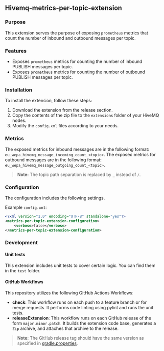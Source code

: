[//]: # (REVIEW a link to where hivemq extensions are documented)

## Hivemq-metrics-per-topic-extension

### Purpose
This extension serves the purpose of exposing `prometheus` metrics that count the number of inbound and outbound messages per topic.

### Features
- Exposes `prometheus` metrics for counting the number of inbound PUBLISH messages per topic.
- Exposes `prometheus` metrics for counting the number of outbound PUBLISH messages per topic.

### Installation
To install the extension, follow these steps:
1. Download the extension from the release section.
2. Copy the contents of the zip file to the `extensions` folder of your HiveMQ nodes.
3. Modify the `config.xml` files according to your needs.

### Metrics
[//]: # (REVIEW update this with the link to the xml config where one can set the prefix)
The exposed metrics for inbound messages are in the following format: `eu_wepa_hivemq_message_incoming_count_<topic>`.
The exposed metrics for outbound messages are in the following format: `eu_wepa_hivemq_message_outgoing_count_<topic>`.

> **Note:**
> The topic path separation is replaced by `_` instead of `/`.

### Configuration
The configuration includes the following settings.

Example `config.xml`:
```xml
<?xml version="1.0" encoding="UTF-8" standalone="yes"?>
<metrics-per-topic-extension-configuration>
    <verbose>false</verbose>
</metrics-per-topic-extension-configuration>
```

### Development

#### Unit tests
This extension includes unit tests to cover certain logic. You can find them in the `test` folder.

#### GitHub Workflows
This repository utilizes the following GitHub Actions Workflows:

- **check**: This workflow runs on each push to a feature branch or for merge requests. It performs code linting using pylint and runs the unit tests.
- **releaseExtension**: This workflow runs on each GitHub release of the form `major.minor.patch`. It builds the extension code base, generates a `Zip` archive, and attaches that archive to the release.

> **Note:**
> The GitHub release tag should have the same version as specified in [gradle.properties](gradle.properties).